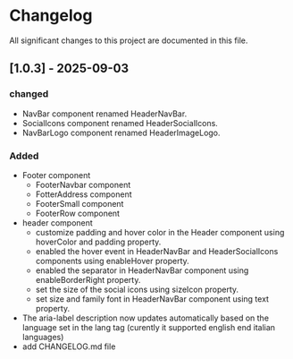 # Changelog

All significant changes to this project are documented in this file.

## [1.0.3] - 2025-09-03
### changed
- NavBar component renamed HeaderNavBar.
- SocialIcons component renamed HeaderSocialIcons.
- NavBarLogo component renamed HeaderImageLogo.

### Added
- Footer component
  - FooterNavbar component
  - FotterAddress component
  - FooterSmall component
  - FooterRow component
- header component
  - customize padding and hover color in the Header component using hoverColor and padding property.
  - enabled the hover event in HeaderNavBar and HeaderSocialIcons components using enableHover property.
  - enabled the separator in HeaderNavBar component using enableBorderRight property.
  - set the size of the social icons using sizeIcon property.
  - set size and family font in HeaderNavBar component using text property.
- The aria-label description now updates automatically based on the language set in the lang tag (curently it supported english end italian languages)
- add CHANGELOG.md file
